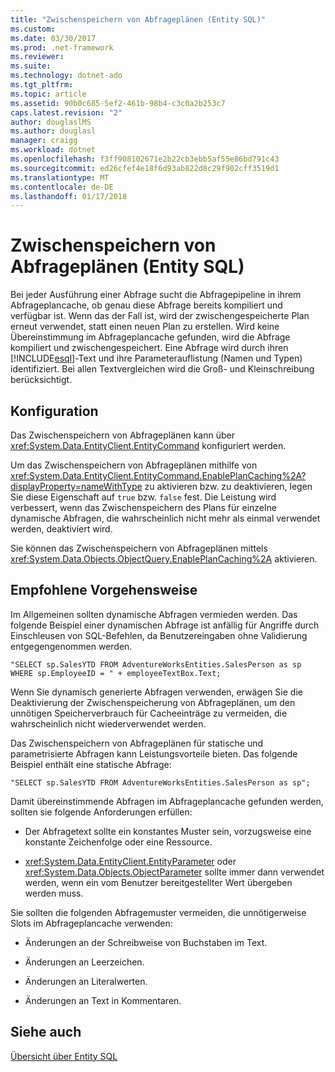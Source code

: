 ```yaml
---
title: "Zwischenspeichern von Abfrageplänen (Entity SQL)"
ms.custom: 
ms.date: 03/30/2017
ms.prod: .net-framework
ms.reviewer: 
ms.suite: 
ms.technology: dotnet-ado
ms.tgt_pltfrm: 
ms.topic: article
ms.assetid: 90b0c685-5ef2-461b-98b4-c3c0a2b253c7
caps.latest.revision: "2"
author: douglaslMS
ms.author: douglasl
manager: craigg
ms.workload: dotnet
ms.openlocfilehash: f3ff908102671e2b22cb3ebb5af55e86bd791c43
ms.sourcegitcommit: ed26cfef4e18f6d93ab822d8c29f902cff3519d1
ms.translationtype: MT
ms.contentlocale: de-DE
ms.lasthandoff: 01/17/2018
---
```

# <a name="query-plan-caching-entity-sql"></a>Zwischenspeichern von Abfrageplänen (Entity SQL)
Bei jeder Ausführung einer Abfrage sucht die Abfragepipeline in ihrem Abfrageplancache, ob genau diese Abfrage bereits kompiliert und verfügbar ist. Wenn das der Fall ist, wird der zwischengespeicherte Plan erneut verwendet, statt einen neuen Plan zu erstellen. Wird keine Übereinstimmung im Abfrageplancache gefunden, wird die Abfrage kompiliert und zwischengespeichert. Eine Abfrage wird durch ihren [!INCLUDE[esql](../../../../../../includes/esql-md.md)]-Text und ihre Parameterauflistung (Namen und Typen) identifiziert. Bei allen Textvergleichen wird die Groß- und Kleinschreibung berücksichtigt.  
  
## <a name="configuration"></a>Konfiguration  
 Das Zwischenspeichern von Abfrageplänen kann über <xref:System.Data.EntityClient.EntityCommand> konfiguriert werden.  
  
 Um das Zwischenspeichern von Abfrageplänen mithilfe von <xref:System.Data.EntityClient.EntityCommand.EnablePlanCaching%2A?displayProperty=nameWithType> zu aktivieren bzw. zu deaktivieren, legen Sie diese Eigenschaft auf `true` bzw. `false` fest. Die Leistung wird verbessert, wenn das Zwischenspeichern des Plans für einzelne dynamische Abfragen, die wahrscheinlich nicht mehr als einmal verwendet werden, deaktiviert wird.  
  
 Sie können das Zwischenspeichern von Abfrageplänen mittels <xref:System.Data.Objects.ObjectQuery.EnablePlanCaching%2A> aktivieren.  
  
## <a name="recommended-practice"></a>Empfohlene Vorgehensweise  
 Im Allgemeinen sollten dynamische Abfragen vermieden werden. Das folgende Beispiel einer dynamischen Abfrage ist anfällig für Angriffe durch Einschleusen von SQL-Befehlen, da Benutzereingaben ohne Validierung entgegengenommen werden.  
  
 `"SELECT sp.SalesYTD FROM AdventureWorksEntities.SalesPerson as sp WHERE sp.EmployeeID = " + employeeTextBox.Text;`  
  
 Wenn Sie dynamisch generierte Abfragen verwenden, erwägen Sie die Deaktivierung der Zwischenspeicherung von Abfrageplänen, um den unnötigen Speicherverbrauch für Cacheeinträge zu vermeiden, die wahrscheinlich nicht wiederverwendet werden.  
  
 Das Zwischenspeichern von Abfrageplänen für statische und parametrisierte Abfragen kann Leistungsvorteile bieten. Das folgende Beispiel enthält eine statische Abfrage:  
  
```  
"SELECT sp.SalesYTD FROM AdventureWorksEntities.SalesPerson as sp";  
```  
  
 Damit übereinstimmende Abfragen im Abfrageplancache gefunden werden, sollten sie folgende Anforderungen erfüllen:  
  
-   Der Abfragetext sollte ein konstantes Muster sein, vorzugsweise eine konstante Zeichenfolge oder eine Ressource.  
  
-   <xref:System.Data.EntityClient.EntityParameter> oder <xref:System.Data.Objects.ObjectParameter> sollte immer dann verwendet werden, wenn ein vom Benutzer bereitgestellter Wert übergeben werden muss.  
  
 Sie sollten die folgenden Abfragemuster vermeiden, die unnötigerweise Slots im Abfrageplancache verwenden:  
  
-   Änderungen an der Schreibweise von Buchstaben im Text.  
  
-   Änderungen an Leerzeichen.  
  
-   Änderungen an Literalwerten.  
  
-   Änderungen an Text in Kommentaren.  
  
## <a name="see-also"></a>Siehe auch  
 [Übersicht über Entity SQL](../../../../../../docs/framework/data/adonet/ef/language-reference/entity-sql-overview.md)
